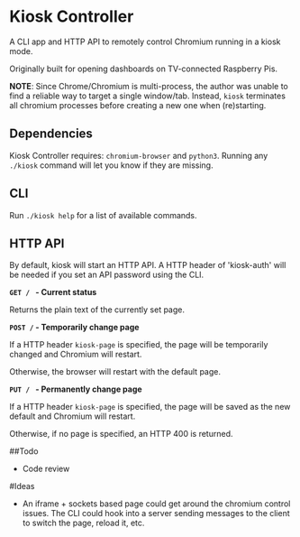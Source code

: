 Kiosk Controller
================

A CLI app and HTTP API to remotely control Chromium running in a kiosk mode.

Originally built for opening dashboards on TV-connected Raspberry Pis.

**NOTE**: Since Chrome/Chromium is multi-process, the author was unable to find a reliable way to target a single window/tab. Instead, `kiosk` terminates all chromium processes before creating a new one when (re)starting.

## Dependencies

Kiosk Controller requires: `chromium-browser` and `python3`. Running any `./kiosk` command will let you know if they are missing.

## CLI

Run `./kiosk help` for a list of available commands.

## HTTP API

By default, kiosk will start an HTTP API. A HTTP header of 'kiosk-auth' will be needed if you set an API password using the CLI.

**`GET / ` - Current status**

Returns the plain text of the currently set page.

**`POST /` - Temporarily change page**

If a HTTP header `kiosk-page` is specified, the page will be temporarily changed and Chromium will restart.

Otherwise, the browser will restart with the default page.

**`PUT / ` - Permanently change page**

If a HTTP header `kiosk-page` is specified, the page will be saved as the new default and Chromium will restart.

Otherwise, if no page is specified, an HTTP 400 is returned.

##Todo

- Code review

#Ideas

- An iframe + sockets based page could get around the chromium control issues. The CLI could hook into a server sending messages to the client to switch the page, reload it, etc.
